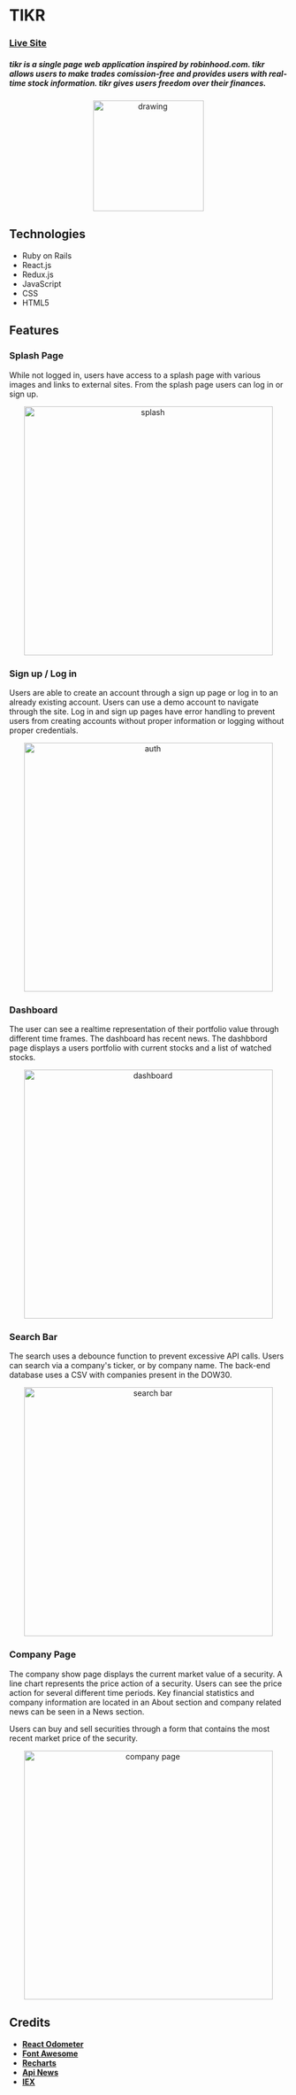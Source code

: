 # TIKR 
### **[Live Site](https://tikr.herokuapp.com)**
##### tikr is a single page web application inspired by robinhood.com. tikr allows users to make trades comission-free and provides users with real-time stock information. tikr gives users freedom over their finances.
<p align="center">
 <img src="https://github.com/pdfernandes/tikr/blob/master/app/assets/images/tenge.png" alt="drawing" width="200"/>
</p>

## Technologies

* Ruby on Rails
* React.js
* Redux.js
* JavaScript
* CSS
* HTML5

## Features 
### Splash Page
While not logged in, users have access to a splash page with various images and links to external sites. From the splash page users can log in or sign up.
<p align='center'>
 <img src='https://github.com/pdfernandes/tikr/blob/master/app/assets/images/tikr_splash_page.gif' alt='splash' width="450"/>
</p>

### Sign up / Log in
Users are able to create an account through a sign up page or log in to an already existing account. Users can use a demo account to navigate through the site. Log in and sign up pages have error handling to prevent users from creating accounts without proper information or logging without proper credentials.
<p align='center'>
 <img src="https://github.com/pdfernandes/tikr/blob/master/app/assets/images/tikr_user_auth.gif" alt="auth" width="450"/>
</p>

### Dashboard
The user can see a realtime representation of their portfolio value through different time frames. The dashboard has recent news. The dashbbord page displays a users portfolio with current stocks and a list of watched stocks.
<p align='center'>
 <img src="https://github.com/pdfernandes/tikr/blob/master/app/assets/images/tikr_dashboard.gif" alt="dashboard" width="450"/>
</p>

### Search Bar
The search uses a debounce function to prevent excessive API calls. Users can search via a company's ticker, or by company name. The back-end database uses a CSV with companies present in the DOW30.
<p align='center'>
 <img src="https://github.com/pdfernandes/tikr/blob/master/app/assets/images/tikr_search.gif" alt="search bar" width="450"/>
</p>

### Company Page
The company show page displays the current market value of a security. A line chart represents the price action of a security. Users can see the price action for several different time periods. Key financial statistics and company information are located in an About section and company related news can be seen in a News section.

Users can buy and sell securities through a form that contains the most recent market price of the security.
<p align='center'>
 <img src='https://github.com/pdfernandes/tikr/blob/master/app/assets/images/tikr_company.gif' alt='company page' width='450'/>
</p>

## Credits
* **[React Odometer](https://www.npmjs.com/package/react-odometerjs)**
* **[Font Awesome](https://fontawesome.com/?from=io)**
* **[Recharts](http://recharts.org/en-US/)**
* **[Api News](https://newsapi.org/)**
* **[IEX](https://iexcloud.io/)**






